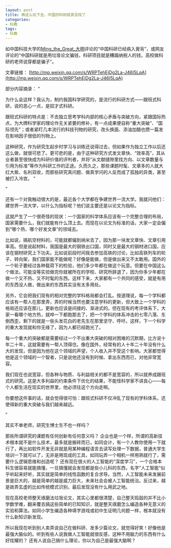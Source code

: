 ```yaml
---
layout: post
title: 再这么玩下去，中国的科研就真没戏了
categories:
- 科教
tags:
- 科教
---
```

如中国科技大学的[Ming_the_Great_大明](https://weibo.com/u/2323668352?refer_flag=1001030201_&is_hot=1#1516770771564)评论的“中国科研已经病入膏肓”，或网友评论的“中国科研就是用垃圾论文骗钱，科研项目就是糟蹋纳税人的钱，高校做科研的老师说穿都是骗子”。 
<!--more-->
文章链接： [http://mp.weixin.qq.com/s/WRPTehEjDg2La-J46I5LqA](http://mp.weixin.qq.com/s/WRPTehEjDg2La-J46I5LqA)

部分内容摘录：
“ 

为什么会这样？我认为，制约我国科学研究的，是流行的科研方式——跟班式科研，说的恶心一点，是奴才式科研。

 

跟班式科研的特点是：不去独立思考学科内部的核心矛盾与突破方向，紧跟国际热点，为大牌科学家的理论作无关紧要的修补，有一点成果便自称“重大突破”、“国际领先”；或者紧盯几本流行的科技刊物的研究，改头换面、添油加醋也攒一篇发在影响因子很低的刊物上。

 

这种研究，作为研究生起步时学习与训练还说得过去，但如果作为独立工作以后还这么做，就很可悲了。更可悲的是，由于这种研究方式发文章快、“效率高”，其从业者甚至很快成为科研价值的评判者，并将“从文献缝隙里找方向、以文章数量与引用为标准”等作为科研工作的正途。久而久之，那些课题时髦、文章多的人就大红大紫、名利双收，而那些研究真问题、做真学问的人反而成了孤独的异类，甚至被打入冷宫。
”

“

还有一个对我触动很大的是，最近各个大学都在争建世界一流大学。我就问他们：建世界一流大学，以什么为指标呢？他们说主要还是以论文为指标。

 

这就产生了一个很奇怪的现状：一个国家的科学体系应该有一个完整合理的布局，国家需要什么，我们就能有什么顶上去。而现在以论文为标准的话，大家一定会偏到“哪个热、哪个好发文章”的领域去。



比如说，搞航空材料的，可能就都偏到纳米去了，因为那一块发文章快、文章引用率高。但是说起材料，我国是最大的钢铁出口国，同时又是最大的钢材进口国，应该在钢材研究上下功夫。比如说前段时间我去参加高铁的讨论，比如高铁列车的轮子、转向架，我们国家能不能做呢？好像是能做，但是做出来又不太敢用。国外的一个轮子要经过各种载荷下的检验，他们多少年都在做这个玩意。但要在中国这么个做法，可能没等实验做完你就被所在的学校、研究所辞退了，因为你多少年都在做一个又不热、又不时髦的东西。这样下来，大家都有一个共同的感受，就是有用的东西没人做，做出来的东西其实没有太多用处。

 

另外，它会把我们现有的相对完整的学科格局都会打乱。按道理说，每一个学科都应该有一帮人在那里弄，弄的时候当然也要注意学科的更新，但大致上一个学科的格局还应该在那儿，更新也应该是间接的、渐进式的。但在现有的考评体系下，大家一看哪个地方热，就哗一下都跑那去了，把一个学科的体系冲击的七零八落、东倒西歪，剩下的就是一些头发花白的老先生在那里坚守、呼吁。这样，下一个科学的重大发现就和你无缘了，因为人都已经跑光了。



每一个重大的突破都是需要经过一个不出重大突破的相对困难的沉默期，比方说十年二十年，这就需要有一帮人顶得住。像在国外，经常有的人十年二十年没有什么大的发现，但是因为他在这个领域的声望，个人收入并不受这个影响。大家都觉得他是这个领域的一个智者，只是说他还没有到时候、拿出东西而已，对他非常宽容。

 

我们现在也说宽容，但各种与物质、与利益相关的都不是宽容的，所以就养成跟班式的研究。这是大多利益的约束条件下优化的结果，不能怪科学家不讲良心——每个人都生活在现实的世界里，他必须往这个方向走啊。

 

你要想这件事的话，就会觉得很可怕：跟班式科研不仅冲乱了现有的学科体系，还使得新的重大突破与我们越来越远。

”


其实不单老师，研究生博士生不也一样吗？ 

那些所谓研究的课题有任何创新有任何意义吗？ 企业也是一个样，所谓的高新技术根本就不是什么技术，最多就是搬砖而已，如同会计，有一个人教你使用一下就行了，再比如软件开发无非就是用某种编程语言去读写处理一下数据，普通大学生培训一下就可以了，无非是用现成的工具，如同玩弄一个相机一样用熟就行了，需要什么逻辑思维和创造呢？ 还有现在很火的人工智能的“深度学习”，一个合格本科生很容易就能搞懂，一旦搞懂就会发现都是些小儿科的东西，名字“人工智能”似乎听起来好听，其实就是简单的线性函数的复合求导。当然，人工智能未来发展前景是巨大的，越是简单的越是威力巨大，未来社会会被人工智能统治。反过来，越是故弄玄虚的比如传统模式识别，最后发现没有什么用武之地。

现在高校老师整天琢磨法垃圾论文，其实心里都很清楚，自己整天捣鼓的并不比小学数学难，翻来覆去搞这些简单的已知知识，就是整天琢磨怎么编造各种无意义的实验和算法。如同小学生编造各种填字游戏或初中生证明几何题一样，根本就没有什么新知识新发现。

所以我现在听到别人卖弄说自己在做科研、发多少篇论文，就觉得好笑！好像他是最强大脑似的。听到有些人说我做人工智能就很反感，这种不用脑力的东西有什么好炫耀的？ 还有人说自己搞什么理论，你以为自己是最强大脑啊？






